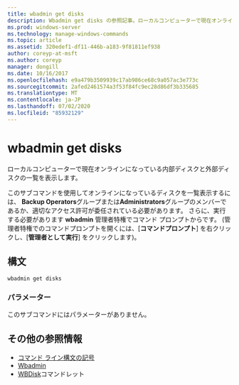 ```yaml
---
title: wbadmin get disks
description: Wbadmin get disks の参照記事。ローカルコンピューターで現在オンラインになっている内部ディスクと外部ディスクの一覧が表示されます。
ms.prod: windows-server
ms.technology: manage-windows-commands
ms.topic: article
ms.assetid: 320edef1-df11-446b-a183-9f81811ef938
author: coreyp-at-msft
ms.author: coreyp
manager: dongill
ms.date: 10/16/2017
ms.openlocfilehash: e9a479b3509939c17ab986ce68c9a057ac3e773c
ms.sourcegitcommit: 2afed2461574a3f53f84fc9ec28d86df3b335685
ms.translationtype: MT
ms.contentlocale: ja-JP
ms.lasthandoff: 07/02/2020
ms.locfileid: "85932129"
---
```

# <a name="wbadmin-get-disks"></a>wbadmin get disks



ローカルコンピューターで現在オンラインになっている内部ディスクと外部ディスクの一覧を表示します。

このサブコマンドを使用してオンラインになっているディスクを一覧表示するには、 **Backup Operators**グループまたは**Administrators**グループのメンバーであるか、適切なアクセス許可が委任されている必要があります。 さらに、実行する必要があります **wbadmin** 管理者特権でコマンド プロンプトからです。 (管理者特権でのコマンドプロンプトを開くには、[**コマンドプロンプト**] を右クリックし、[**管理者として実行**] をクリックします)。

## <a name="syntax"></a>構文

```
wbadmin get disks
```

### <a name="parameters"></a>パラメーター

このサブコマンドにはパラメーターがありません。

## <a name="additional-references"></a>その他の参照情報

- [コマンド ライン構文の記号](command-line-syntax-key.md)
-   [Wbadmin](wbadmin.md)
-   [WBDisk](https://technet.microsoft.com/library/jj902446.aspx)コマンドレット